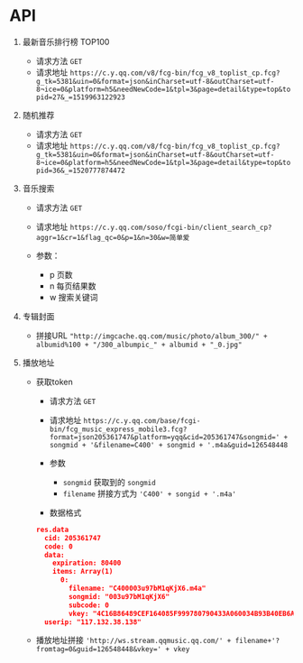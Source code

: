# API

1. 最新音乐排行榜 TOP100

   * 请求方法 `GET`
   * 请求地址 `https://c.y.qq.com/v8/fcg-bin/fcg_v8_toplist_cp.fcg?g_tk=5381&uin=0&format=json&inCharset=utf-8&outCharset=utf-8¬ice=0&platform=h5&needNewCode=1&tpl=3&page=detail&type=top&topid=27&_=1519963122923`

2. 随机推荐

   * 请求方法 `GET`
   * 请求地址 `https://c.y.qq.com/v8/fcg-bin/fcg_v8_toplist_cp.fcg?g_tk=5381&uin=0&format=json&inCharset=utf-8&outCharset=utf-8¬ice=0&platform=h5&needNewCode=1&tpl=3&page=detail&type=top&topid=36&_=1520777874472`

3. 音乐搜索

   * 请求方法 `GET`
   * 请求地址 `https://c.y.qq.com/soso/fcgi-bin/client_search_cp?aggr=1&cr=1&flag_qc=0&p=1&n=30&w=简单爱`
   * 参数：
  
     * p 页数
     * n 每页结果数
     * w 搜索关键词

4. 专辑封面

   * 拼接URL `"http://imgcache.qq.com/music/photo/album_300/" + albumid%100 + "/300_albumpic_" + albumid + "_0.jpg"`

5. 播放地址

   * 获取token

     * 请求方法 `GET`
     * 请求地址 `https://c.y.qq.com/base/fcgi-bin/fcg_music_express_mobile3.fcg?format=json205361747&platform=yqq&cid=205361747&songmid=' + songmid + '&filename=C400' + songmid + '.m4a&guid=126548448`
     * 参数

       * `songmid` 获取到的 `songmid`
       * `filename` 拼接方式为 `'C400' + songid + '.m4a'`

     * 数据格式

      ```json
      res.data
        cid: 205361747
        code: 0
        data:
          expiration: 80400
          items: Array(1)
            0:
              filename: "C400003u97bM1qKjX6.m4a"
              songmid: "003u97bM1qKjX6"
              subcode: 0
              vkey: "4C16B86489CEF164085F999780790433A060034B93B40EB6AD67A8C96D1AB47E2B43BDF6A7C797E75BFB03DD8FD1B9A5843AFCB3E58BD68D"
        userip: "117.132.38.138"
      ```

   * 播放地址拼接 `'http://ws.stream.qqmusic.qq.com/' + filename+'?fromtag=0&guid=126548448&vkey=' + vkey`  